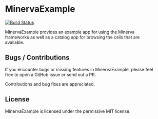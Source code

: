 # MinervaExample

[![Build Status](https://travis-ci.org/MinervaMobile/MinervaExample.svg?branch=master)](https://travis-ci.org/MinervaMobile/MinervaExample)

MinervaExample provides an example app for using the Minerva frameworks as well as a catalog app for browsing the cells that are available.

## Bugs / Contributions

If you encounter bugs or missing features in MinervaExample, please feel free to open a GitHub issue or send out a PR.

Contributions and bug fixes are appreciated.

## License

MinervaExample is licensed under the permissive MIT license.
